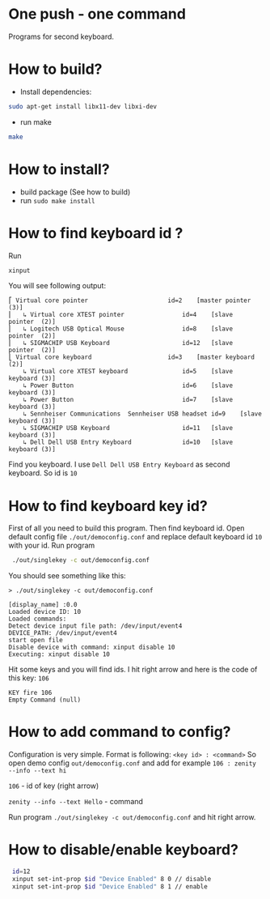 # One push - one command

Programs for second keyboard. 

# How to build?

- Install dependencies:
```sh
sudo apt-get install libx11-dev libxi-dev
```
- run make
```sh
make
```
 
 
# How to install?
- build package (See how to build) 
- run `sudo make install`

# How to find keyboard id ?
Run 
```sh
xinput
```

You will see following output:
```
⎡ Virtual core pointer                    	id=2	[master pointer  (3)]
⎜   ↳ Virtual core XTEST pointer              	id=4	[slave  pointer  (2)]
⎜   ↳ Logitech USB Optical Mouse              	id=8	[slave  pointer  (2)]
⎜   ↳ SIGMACHIP USB Keyboard                  	id=12	[slave  pointer  (2)]
⎣ Virtual core keyboard                   	id=3	[master keyboard (2)]
    ↳ Virtual core XTEST keyboard             	id=5	[slave  keyboard (3)]
    ↳ Power Button                            	id=6	[slave  keyboard (3)]
    ↳ Power Button                            	id=7	[slave  keyboard (3)]
    ↳ Sennheiser Communications  Sennheiser USB headset	id=9	[slave  keyboard (3)]
    ↳ SIGMACHIP USB Keyboard                  	id=11	[slave  keyboard (3)]
    ↳ Dell Dell USB Entry Keyboard            	id=10	[slave  keyboard (3)]

```
Find you keyboard. I use `Dell Dell USB Entry Keyboard` as second keyboard. So id is `10`


# How to find keyboard key id?
First of all you need to build this program. Then find keyboard id.
Open default config file `./out/democonfig.conf` and replace default keyboard id `10` with your id.
Run program
```sh
 ./out/singlekey -c out/democonfig.conf

```

You should see something like this:
```
> ./out/singlekey -c out/democonfig.conf

[display_name] :0.0 
Loaded device ID: 10
Loaded commands:
Detect device input file path: /dev/input/event4
DEVICE_PATH: /dev/input/event4
start open file
Disable device with command: xinput disable 10
Executing: xinput disable 10

```

Hit some keys and you will find ids.
I hit right arrow and here is the code of this key: `106`
```
KEY fire 106
Empty Command (null)

```

# How to add command to config?
Configuration is very simple. Format is following: 
`<key id> : <command>`
So open demo config `out/democonfig.conf` and add for example
`106 : zenity --info --text hi`


`106` - id of key (right arrow)

`zenity --info --text Hello` - command

Run program `./out/singlekey -c out/democonfig.conf` and hit right arrow. 

# How to disable/enable keyboard?

```sh
 id=12
 xinput set-int-prop $id "Device Enabled" 8 0 // disable
 xinput set-int-prop $id "Device Enabled" 8 1 // enable
```
